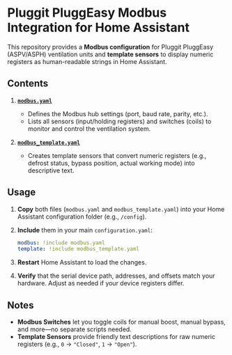 # Pluggit PluggEasy Modbus Integration for Home Assistant

This repository provides a **Modbus configuration** for Pluggit PluggEasy (ASPV/ASPH) ventilation units and **template sensors** to display numeric registers as human-readable strings in Home Assistant.

## Contents

1. **[`modbus.yaml`](./modbus.yaml)**  
   - Defines the Modbus hub settings (port, baud rate, parity, etc.).  
   - Lists all sensors (input/holding registers) and switches (coils) to monitor and control the ventilation system.

2. **[`modbus_template.yaml`](./modbus_template.yaml)**  
   - Creates template sensors that convert numeric registers (e.g., defrost status, bypass position, actual working mode) into descriptive text.

## Usage

1. **Copy** both files (`modbus.yaml` and `modbus_template.yaml`) into your Home Assistant configuration folder (e.g., `/config`).

2. **Include** them in your main `configuration.yaml`:

   ```yaml
   modbus: !include modbus.yaml
   template: !include modbus_template.yaml
   ```

3. **Restart** Home Assistant to load the changes.

4. **Verify** that the serial device path, addresses, and offsets match your hardware. Adjust as needed if your device registers differ.

## Notes

- **Modbus Switches** let you toggle coils for manual boost, manual bypass, and more—no separate scripts needed.  
- **Template Sensors** provide friendly text descriptions for raw numeric registers (e.g., `0` → `"Closed"`, `1` → `"Open"`).  

